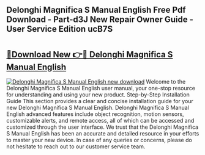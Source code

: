 ## Delonghi Magnifica S Manual English Free Pdf Download - Part-d3J New Repair Owner Guide - User Service Edition ucB7S

# <h2><a href="http://cf10236.oget.top/?id=Delonghi+Magnifica+S+Manual+English">🔗Download New 👉🔴 Delonghi Magnifica S Manual English</a></h2>

[![Delonghi Magnifica S Manual English new download](https://i.imgur.com/5g1atiW.png)](http://cf10236.oget.top/?id=Delonghi+Magnifica+S+Manual+English)
Welcome to the Delonghi Magnifica S Manual English user manual, your one-stop resource for understanding and using your new product. Step-by-Step Installation Guide This section provides a clear and concise installation guide for your new Delonghi Magnifica S Manual English. Delonghi Magnifica S Manual English advanced features include object recognition, motion sensors, customizable alerts, and remote access, all of which can be accessed and customized through the user interface. We trust that the Delonghi Magnifica S Manual English has been an accurate and detailed resource in your efforts to master your new device. In case of any queries or concerns, please do not hesitate to reach out to our customer service team.
